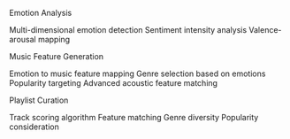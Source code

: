 Emotion Analysis

Multi-dimensional emotion detection
Sentiment intensity analysis
Valence-arousal mapping

Music Feature Generation

Emotion to music feature mapping
Genre selection based on emotions
Popularity targeting
Advanced acoustic feature matching

Playlist Curation

Track scoring algorithm
Feature matching
Genre diversity
Popularity consideration

